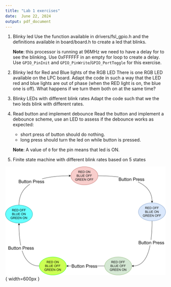 ```yaml
---
title: "Lab 1 exercises"
date:  June 22, 2024
output: pdf_document
---
```


1. Blinky led
Use the function available in drivers/fsl_gpio.h and the definitions available in board/board.h to create a led that blinks.

    **Note**: this processor is running at 96MHz we need to have a delay for to see the blinking. Use 0xFFFFFF in an empty for loop to create a delay.
Use `GPIO_PinInit` and `GPIO_PinWrite`/`GPIO_PortToggle` for this exercise.

2. Blinky led for Red and Blue lights of the RGB LED
There is one RGB LED available on the LPC board. Adapt the code in such a way that the LED red and blue lights are out of phase (when the RED light is on, the blue one is off). What happens if we turn them both on at the same time?

3. Blinky LEDs with different blink rates
Adapt the code such that we the two leds blink with different rates.

4. Read button and implement debounce
Read the button and implement a debounce scheme, use an LED to assess if the debounce works as expected:

    * short press of button should do nothing.
    * long press should turn the led on while button is pressed.

    **Note**: A value of `0` for the pin means that led is ON.

5. Finite state machine with different blink rates based on 5 states

![Lab1_FSM](pics/lab1_ex5_states.png "Lab1_FSM"){ width=600px }
